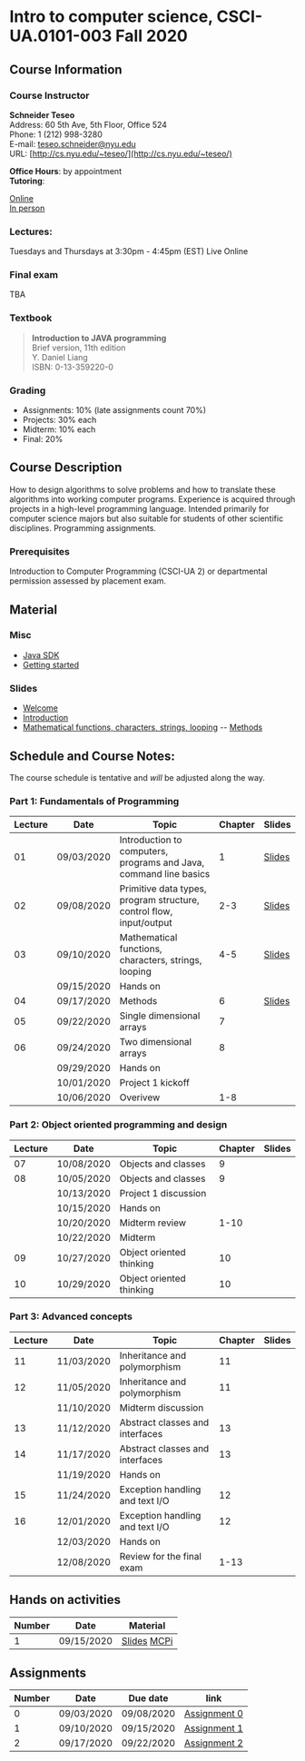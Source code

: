 # Intro to computer science, CSCI-UA.0101-​003 Fall 2020

## Course Information
### Course Instructor
**Schneider Teseo**<br>
Address: 60 5th Ave, 5th Floor, Office 524<br>
Phone: 1 (212) 998-3280<br>
E-mail: [teseo.schneider@nyu.edu](mailto:teseo.schneider@nyu.edu)<br>
URL: [http://cs.nyu.edu/~teseo/](http://cs.nyu.edu/~teseo/)<br>

**Office Hours**: by appointment<br>
**Tutoring**:<br>

[Online](https://github.com/teseoch/Intro-To-Computer-Science-Fall-2020/raw/master/material/tutoring-oline.pdf)<br/>
[In person](https://github.com/teseoch/Intro-To-Computer-Science-Fall-2020/raw/master/material/tutorial-in-person.pdf)

### Lectures:
Tuesdays and Thursdays at 3:30pm - 4:45pm (EST) Live Online


### Final exam
<!-- Thu. May, 14, 2020 (05/14/2020) 2:00PM - 3:50PM, room TBA -->
TBA

### Textbook

> **Introduction to JAVA programming**<br>
> Brief version, 11th edition<br>
> Y. Daniel Liang<br>
> ISBN: 0-13-359220-0


### Grading
 - Assignments: 10% (late assignments count 70%)
 - Projects: 30% each
 - Midterm: 10% each
 - Final: 20%

## Course Description

How to design algorithms to solve problems and how to translate these algorithms into working computer programs. Experience is acquired through projects in a high-level programming language. Intended primarily for computer science majors but also suitable for students of other scientific disciplines. Programming assignments.



### Prerequisites
Introduction to Computer Programming (CSCI-UA 2) or departmental permission assessed by placement exam.

## Material

### Misc

- [Java SDK](https://www.oracle.com/java/technologies/javase-downloads.html)
- [Getting started](https://github.com/teseoch/Intro-To-Computer-Science-Fall-2020/raw/master/material/getting_started.pdf)
<!-- - [Eclipse](https://www.eclipse.org/)
- [Getting started Processing](https://github.com/teseoch/Intro-To-Computer-Science-Fall-2020/raw/master/material/getting_started_processing.pdf)
- [Core.jar](https://github.com/teseoch/Intro-To-Computer-Science-Fall-2020/blob/master/material/core.jar.zip?raw=true)
- [Processing](https://processing.org/) -->

### Slides
 - [Welcome](https://github.com/teseoch/Intro-To-Computer-Science-Fall-2020/raw/master/slides/lecture1-welcome.pdf)
- [Introduction](https://github.com/teseoch/Intro-To-Computer-Science-Fall-2020/raw/master/slides/lecture2-intro.pdf)
 - [Mathematical functions, characters, strings, looping](https://github.com/teseoch/Intro-To-Computer-Science-Fall-2020/raw/master/slides/lecture3-math.pdf)
-- [Methods](https://github.com/teseoch/Intro-To-Computer-Science-Fall-2020/raw/master/slides/lecture4-methods.pdf)
<!-- [Single dimensional arrays](https://github.com/teseoch/Intro-To-Computer-Science-Fall-2020/raw/master/slides/lecture5-arrays.pdf)
- [Two dimensional arrays](https://github.com/teseoch/Intro-To-Computer-Science-Fall-2020/raw/master/slides/lecture6-ndarrays.pdf)
- [Objects and classes](https://github.com/teseoch/Intro-To-Computer-Science-Fall-2020/raw/master/slides/lecture7-objects.pdf)
- [Object oriented thinking](https://github.com/teseoch/Intro-To-Computer-Science-Fall-2020/raw/master/slides/lecture8-thinkingoo.pdf)
- [Inheritance and Polymorphism](https://github.com/teseoch/Intro-To-Computer-Science-Fall-2020/raw/master/slides/lecture9-polymorphism.pdf)
- [Abstract Classes and Interfaces](https://github.com/teseoch/Intro-To-Computer-Science-Fall-2020/raw/master/slides/lecture10-interfaces.pdf)
- [Exception and Text IO](https://github.com/teseoch/Intro-To-Computer-Science-Fall-2020/raw/master/slides/lecture11-exception-IO.pdf) -->


## Schedule and Course Notes:

The course schedule is tentative and *will* be adjusted along the way.

### Part 1: Fundamentals of Programming
| Lecture | Date | Topic | Chapter | Slides |
|----|----|----|----|----|
| 01 | 09/03/2020 | Introduction to computers, programs and Java, command line basics | 1 | [Slides](https://github.com/teseoch/Intro-To-Computer-Science-Fall-2020/raw/master/slides/lecture1-welcome.pdf) |
| 02 | 09/08/2020 | Primitive data types, program structure, control flow, input/output| 2-3 | [Slides](https://github.com/teseoch/Intro-To-Computer-Science-Fall-2020/raw/master/slides/lecture2-intro.pdf) |
| 03 | 09/10/2020 | Mathematical functions, characters, strings, looping| 4-5 | [Slides](https://github.com/teseoch/Intro-To-Computer-Science-Fall-2020/raw/master/slides/lecture3-math.pdf) |
|    | 09/15/2020 | Hands on | | |
| 04 | 09/17/2020 | Methods | 6 | [Slides](https://github.com/teseoch/Intro-To-Computer-Science-Fall-2020/raw/master/slides/lecture4-methods.pdf) |
| 05 | 09/22/2020 | Single dimensional arrays | 7 | |
| 06 | 09/24/2020 | Two dimensional arrays | 8 | |
|    | 09/29/2020 | Hands on | | |
|    | 10/01/2020 | Project 1 kickoff |  | |
|    | 10/06/2020 | Overivew | 1-8 | |

### Part 2: Object oriented programming and design
| Lecture | Date | Topic | Chapter | Slides |
|----|----|----|----|----|
| 07 | 10/08/2020 | Objects and classes | 9 | |
| 08 | 10/05/2020 | Objects and classes | 9 | |
|    | 10/13/2020 | Project 1 discussion | | |
|    | 10/15/2020 | Hands on |  |  |
|    | 10/20/2020 | Midterm review | 1-10 | |
|    | 10/22/2020 | Midterm | | |
| 09 | 10/27/2020 | Object oriented thinking | 10 | |
| 10 | 10/29/2020 | Object oriented thinking | 10 | |

### Part 3: Advanced concepts

| Lecture | Date | Topic | Chapter | Slides |
|----|----|----|----|----|
| 11 | 11/03/2020 | Inheritance and polymorphism | 11 | |
| 12 | 11/05/2020 | Inheritance and polymorphism | 11 | |
|    | 11/10/2020 | Midterm discussion | | |
| 13 | 11/12/2020 | Abstract classes and interfaces | 13 | |
| 14 | 11/17/2020 | Abstract classes and interfaces | 13 | |
|    | 11/19/2020 | Hands on | | |
| 15 | 11/24/2020 | Exception handling and text I/O | 12 | |
| 16 | 12/01/2020 | Exception handling and text I/O | 12 | |
|    | 12/03/2020 | Hands on | | |
|    | 12/08/2020 | Review for the final exam | 1-13 | |


## Hands on activities
| Number | Date | Material |
|----|----|----|
| 1  | 09/15/2020| [Slides](https://github.com/teseoch/Intro-To-Computer-Science-Fall-2020/raw/master/slides/handson1.pdf) [MCPi](https://github.com/teseoch/Intro-To-Computer-Science-Fall-2020/raw/master/material/MCPi.java) |


## Assignments
| Number | Date | Due date| link |
|----|----|----|----|
| 0  | 09/03/2020 | 09/08/2020 | [Assignment 0](https://github.com/teseoch/Intro-To-Computer-Science-Fall-2020/raw/master/assignment/Assignment0.pdf) |
| 1  | 09/10/2020 | 09/15/2020 | [Assignment 1](https://github.com/teseoch/Intro-To-Computer-Science-Fall-2020/raw/master/assignment/Assignment1.pdf) |
| 2  | 09/17/2020 | 09/22/2020 | [Assignment 2](https://github.com/teseoch/Intro-To-Computer-Science-Fall-2020/raw/master/assignment/Assignment2.pdf) |